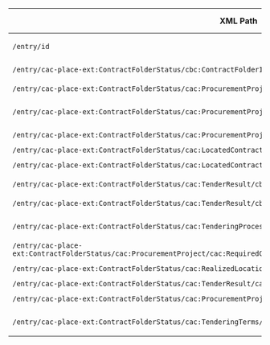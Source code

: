 | XML Path | Ontology Property | Entity Class | Related Entity Class | Subject Generation | Join Condition | Datatype | Function Name | Function Output |
|----------|--------------------|---------------|------------------------|--------------------|----------------|----------|----------------|------------------|
| `/entry/id` | `:hasID` | `Procedure` | `Identifier` | `concat('lot-', substring-after(text(), 'licitacionesPerfilContratante/'))` |  | | | |
| `/entry/cac-place-ext:ContractFolderStatus/cbc:ContractFolderID` | `:hasID` | `Lot` | `Identifier` | `concat('lot-', normalize-space(text()))` |  | | | |
| `/entry/cac-place-ext:ContractFolderStatus/cac:ProcurementProject/cbc:Name` | `rdfs:label` | `Lot` |  | `use Lot ID` | `use Lot ID` | `xsd:string` |  |  |
| `/entry/cac-place-ext:ContractFolderStatus/cac:ProcurementProject/cbc:TypeCode` | `:hasProcedureType` | `Procedure` | `skos:Concept` | `use Procedure URI` | `use Procedure URI` | | `map_typecode_to_uri` | `http://publications.europa.eu/resource/authority/procurement-procedure-type/open` |
| `/entry/cac-place-ext:ContractFolderStatus/cac:ProcurementProject/cac:BudgetAmount/cbc:TaxExclusiveAmount` | `schema:amount` | `Lot` |  | `use Lot ID` | `use Lot ID` | `xsd:decimal` |  |  |
| `/entry/cac-place-ext:ContractFolderStatus/cac:LocatedContractingParty/cac:Party/cac:PartyIdentification/cbc:ID` | `:hasID` | `org:Organization` | `Identifier` | `concat('org-', text())` |  | | | |
| `/entry/cac-place-ext:ContractFolderStatus/cac:LocatedContractingParty/cac:Party/cbc:WebsiteURI` | `foaf:homepage` | `org:Organization` |  | `use org ID` | `use org ID` | `xsd:anyURI` |  |  |
| `/entry/cac-place-ext:ContractFolderStatus/cac:TenderResult/cbc:AwardDate` | `:hasAwardDecisionDate` | `LotAwardOutcome` |  | `use Lot ID` | `use Lot ID` | `xsd:date` |  |  |
| `/entry/cac-place-ext:ContractFolderStatus/cac:TenderResult/cbc:ReceivedTenderQuantity` | `:hasReceivedTenders` | `SubmissionStatisticalInformation` |  | `use Lot ID` | `use Lot ID` | `xsd:integer` |  |  |
| `/entry/cac-place-ext:ContractFolderStatus/cac:TenderingProcess/cbc:ProcedureCode` | `:hasProcedureType` | `Procedure` | `skos:Concept` | `use Procedure URI` | `use Procedure URI` | | `map_procedurecode_to_uri` | `http://publications.europa.eu/resource/authority/procurement-procedure-type/open` |
| `/entry/cac-place-ext:ContractFolderStatus/cac:ProcurementProject/cac:RequiredCommodityClassification/cbc:ItemClassificationCode` | `schema:category` | `Lot` |  | `use Lot ID` | `use Lot ID` | `xsd:string` |  |  |
| `/entry/cac-place-ext:ContractFolderStatus/cac:RealizedLocation/cbc:CountrySubentityCode` | `:hasCountryCode` | `Lot` | `skos:Concept` | `use Lot ID` | `use Lot ID` | | `map_nuts_to_country_uri` | `http://publications.europa.eu/resource/authority/country/ESP` |
| `/entry/cac-place-ext:ContractFolderStatus/cac:TenderResult/cac:WinningParty/cac:PartyIdentification/cbc:ID` | `:hasID` | `org:Organization` | `Identifier` | `concat('org-', text())` |  | | | |
| `/entry/cac-place-ext:ContractFolderStatus/cac:ProcurementProject/cac:PlannedPeriod/cbc:DurationMeasure` | `schema:duration` | `Lot` |  | `use Lot ID` | `use Lot ID` | `xsd:duration` |  |  |
| `/entry/cac-place-ext:ContractFolderStatus/cac:TenderingTerms/cac:Language/cbc:ID` | `dcterms:language` | `Procedure` |  | `use Procedure URI` | `use Procedure URI` | `xsd:language` |  |  |
